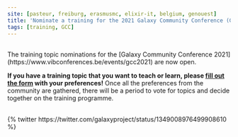 ```yaml
---
site: [pasteur, freiburg, erasmusmc, elixir-it, belgium, genouest]
title: 'Nominate a training for the 2021 Galaxy Community Conference (GCC2021)'
tags: [training, GCC]
---
```


<br>
The training topic nominations for the [Galaxy Community Conference 2021](https://www.vibconferences.be/events/gcc2021) are now open. 

__If you have a training topic that you want to teach or learn, please [fill out the form](https://docs.google.com/forms/d/e/1FAIpQLSe-tfL-sD55RQcKU0W4wfglPbcpEZDbuwGQhGAeflhtgKqsew/viewform) with your preferences!__ Once all the preferences from the community are gathered, there will be a period to vote for topics and decide together on the training programme. 

<br>
{% twitter https://twitter.com/galaxyproject/status/1349008976499908610 %}
